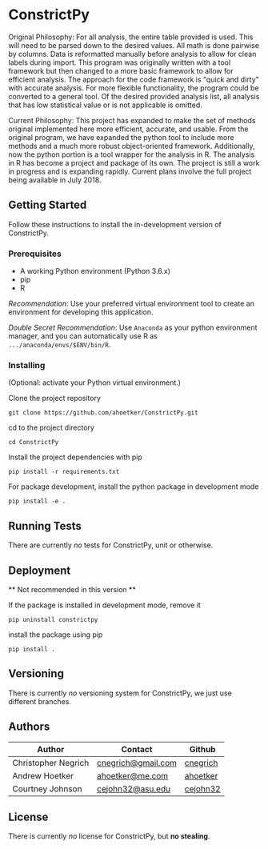 # ConstrictPy



Original Philosophy:
  For all analysis, the entire table provided is used. This will need to be
  parsed down to the desired values. All math is done pairwise by columns. Data
  is reformatted manually before analysis to allow for clean labels during import.
  This program was originally written with a tool framework but then changed to
  a more basic framework to allow for efficient analysis. The approach for the
  code framework is "quick and dirty" with accurate analysis. For more flexible
  functionality, the program could be converted to a general tool. Of the desired
  provided analysis list, all analysis that has low statistical value or is
  not applicable is omitted.

Current Philosophy:
  This project has expanded to make the set of methods original implemented here more
  efficient, accurate, and usable. From the original program, we have expanded the
  python tool to include more methods and a much more robust object-oriented framework.
  Additionally, now the python portion is a tool wrapper for the analysis in R. The
  analysis in R has become a project and package of its own. The project is still a
  work in progress and is expanding rapidly. Current plans involve the full project
  being available in July 2018.

## Getting Started

Follow these instructions to install the in-development version of ConstrictPy.

### Prerequisites

+ A working Python environment (Python 3.6.x)
+ pip
+ R

*Recommendation*: Use your preferred virtual environment tool to create an
environment for developing this application.

*Double Secret Recommendation*: Use `Anaconda` as your python environment
manager, and you can automatically use R as `.../anaconda/envs/$ENV/bin/R`.

### Installing

(Optional: activate your Python virtual environment.)

Clone the project repository

`git clone https://github.com/ahoetker/ConstrictPy.git`

cd to the project directory

`cd ConstrictPy`

Install the project dependencies with pip

`pip install -r requirements.txt`

For package development, install the python package in development mode

`pip install -e .`

## Running Tests

There are currently *no* tests for ConstrictPy, unit or otherwise.

## Deployment

** Not recommended in this version **

If the package is installed in development mode, remove it

`pip uninstall constrictpy`

install the package using pip

`pip install .`

## Versioning

There is currently *no* versioning system for ConstrictPy, we just use
different branches.

## Authors

Author | Contact | Github
--- | --- | ---
Christopher Negrich | cnegrich@gmail.com | [cnegrich](https://github.com/cnegrich)
Andrew Hoetker | ahoetker@me.com | [ahoetker](https://github.com/ahoetker)
Courtney Johnson | cejohn32@asu.edu | [cejohn32](https://github.com/cejohn32)

## License

There is currently *no* license for ConstrictPy, but **no stealing**.
